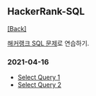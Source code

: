 ## HackerRank-SQL

[[Back]](../)

[해커랭크 SQL 문제](https://www.hackerrank.com/domains/sql?filters%5Bskills%5D%5B%5D=SQL%20%28Basic%29)로 연습하기.



### 2021-04-16

* [Select Query 1](./Revising-the-Select-Query-I.md)
* [Select Query 2](./Revising-the-Select-Query-II.md)